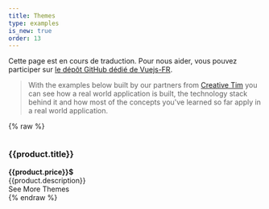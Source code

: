 ```yaml
---
title: Themes
type: examples
is_new: true
order: 13
---
```

<p>Cette page est en cours de traduction. Pour nous aider, vous pouvez participer sur <a href="https://github.com/vuejs-fr/vuejs.org" target="_blank">le dépôt GitHub dédié de Vuejs-FR</a>.</p><p>

> With the examples below built by our partners from [Creative Tim](https://creative-tim.com?affiliate_id=116187) you can see how a real world application is built, the technology stack behind it and how most of the concepts you've learned so far apply in a real world application.

{% raw %}
<div id="themes-example" class="themes-grid">
   <div v-for="product in products" :key="product.name" class="item-preview">
     <a class="item-preview-img" :href="`https://www.creative-tim.com/product/${product.name}?affiliate_id=${affiliateId}`" rel="nofollow">
     <img :src="`https://raw.githubusercontent.com/creativetimofficial/public-assets/master/${product.name}/${product.name}.jpg`" :alt="`${product.title} - ${product.description}`"></a>
     <div class="item-preview-title-container">
      <h3 :id="product.name" data-type="theme-product-title" class="item-preview-title" :class="{'free': product.free}">{{product.title}}</h3>
      <b v-if="product.price" class="item-preview-price">{{product.price}}$</b>
     </div>
     <div class="item-preview-description">{{product.description}}</div>
   </div>
   <div class="see-more-container">
    <a :href="`https://www.creative-tim.com/bootstrap-themes/vuejs-themes?affiliate_id=${affiliateId}`"
       class="button white see-more-link">
       See More Themes
    </a>
   </div>
</div>
<script>
new Vue({
  el: '#themes-example',
  data: {
    affiliateId: 116187,
    products: [
      {
        name: 'vue-argon-design-system',
        title: 'Vue Argon Design System',
        free: true,
        description: 'Free Vue.js Design System'
      },
      {
        name: 'vue-black-dashboard-pro',
        title: 'Vue Black Dashboard Pro',
        free: false,
        price: 59,
        description: 'Premium Vue.js Admin Template'
      },
      {
        name: 'vue-paper-dashboard-2-pro',
        title: 'Vue Paper Dashboard 2 Pro',
        free: false,
        price: 59,
        description: 'Premium Vue.js Admin Template'
      },
      {
        name: 'vue-material-kit',
        title: 'Vue Material Kit',
        free: true,
        description: 'Free Vue.js UI Kit'
      },
      {
        name: 'vue-black-dashboard',
        title: 'Vue Black Dashboard',
        free: true,
        description: 'Free Vue.js Admin Template'
      },
      {
        name: 'vue-now-ui-kit-pro',
        title: 'Vue Now UI Kit Pro',
        free: false,
        price: 79,
        description: 'Premium Vue.js UI Kit'
      },
      {
        name: 'vue-now-ui-dashboard-pro',
        title: 'Vue Now UI Dashboard Pro',
        free: false,
        price: 59,
        description: 'Premium Vue.js Admin Template'
      },
      {
        name: 'vue-now-ui-kit',
        title: 'Vue Now UI Kit',
        free: true,
        description: 'Free Vue.js UI Kit'
      },
      {
        name: 'vue-light-bootstrap-dashboard-pro',
        title: 'Vue Light Bootstrap Dashboard Pro',
        free: false,
        price: 49,
        description: 'Premium Vue.js Admin Template'
      },
      {
        name: 'vue-material-dashboard-pro',
        title: 'Vue Material Dashboard Pro',
        free: false,
        price: 59,
        description: 'Premium Vue.js Admin Template'
      },
      {
        name: 'vue-material-kit-pro',
        title: 'Vue Material Kit Pro',
        free: false,
        price: 89,
        description: 'Premium Vue.js UI Kit'
      },
      {
        name: 'vue-light-bootstrap-dashboard',
        title: 'Vue Light Bootstrap Dashboard',
        free: true,
        description: 'Free Vue.js Admin Template'
      }
    ]
  }
})
</script>
{% endraw %}
